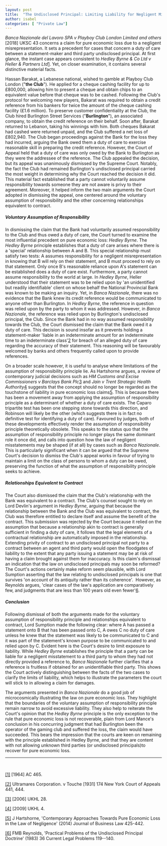 ```yaml
---
layout: post
title:  "The Undisclosed Principal: Limiting Liability for Negligent Misrepresentations"
author: isabel
categories: [ "Private Law"]
---
```


*Banca Nazionale del Lavoro SPA v Playboy Club London Limited and others* [2018] UKSC 43 concerns a claim for pure economic loss due to a negligent misrepresentation. It sets a precedent for cases that concern a duty of care between a statement-maker and third party undisclosed principal. At first glance, the instant case appears consistent to *Hedley Byrne & Co Ltd v Heller & Partners Ltd*<a class="inline-reference" id="inline1" href="#1">1</a>. Yet, on closer examination, it contains several distinctive material facts.

Hassan Barakat, a Lebanese national, wished to gamble at Playboy Club London ("**the Club**"). He applied for a cheque cashing facility for up to £800,000, allowing him to present a cheque and obtain chips to an equivalent value before that cheque was to be cashed. Following the Club's protocol for welcoming new players, Bakarat was required to obtain a credit reference from his bankers for twice the amount of the cheque cashing facility (£1.6 million). To preserve customer confidentiality at the Club, the Club hired Burlington Street Services ("**Burlington**"), an associated company, to obtain the credit reference on their behalf. Soon after, Barakat returned to Lebanon, taking his winnings with him. Both cheques Bakarat had cashed were returned unpaid, and the Club suffered a net loss of £802,940. The Club began proceedings against the Bank for the loss they had incurred, arguing the Bank owed them a duty of care to exercise reasonable skill in preparing the credit reference. However, the Court of Appeal held that a duty of care was only owed by the Bank to Burlington as they were the addressee of the reference. The Club appealed the decision, but its appeal was unanimously dismissed by the Supreme Court. Notably, the fact the Club had remained Burlington's undisclosed principal carried the most weight in determining why the Court reached the decision it did. This material fact established that a party cannot voluntarily assume responsibility towards someone they are not aware is privy to their agreement. Moreover, it helped inform the two main arguments the Court adopted in dismissing the appeal, one centered around the voluntary assumption of responsibility and the other concerning relationships equivalent to contract.

##### Voluntary Assumption of Responsibility

In dismissing the claim that the Bank had voluntarily assumed responsibility to the Club and thus owed a duty of care, the Court turned to examine the most influential precedent on pure economic loss: *Hedley Byrne*. The *Hedley Byrne* principle establishes that a duty of care arises where there is a 'special' relationship between A and B. This special relationship must satisfy two tests: A assumes responsibility for a negligent misrepresentation in knowing that B will rely on their statement, and B must proceed to rely on that statement. Only once B's reasonable reliance upon A's statement can be established does a duty of care exist. Furthermore, a party cannot assume responsibility to the world at large. In *Hedley Byrne*, Heller understood that their statement was to be relied upon by 'an unidentified but readily identifiable' client on whose behalf the National Provincial Bank was known to be making an inquiry. Yet, in *Banca Nazionale*, there was no evidence that the Bank knew its credit reference would be communicated to anyone other than Burlington. In *Hedley Byrne*, the reference in question was relied upon by the party to whom it was addressed. However, in *Banca Nazionale*, the reference was relied upon by Burlington's undisclosed principal, the Club. Since the Bank had in no way assumed responsibility towards the Club, the Court dismissed the claim that the Bank owed it a duty of care. This decision is sound insofar as it prevents holding a statement-maker 'liable in an indeterminate amount for an indeterminate time to an indeterminate class'<a class="inline-reference" id="inline2" href="#2">2</a> for breach of an alleged duty of care regarding the accuracy of their statement. This reasoning will be favourably welcomed by banks and others frequently called upon to provide references.

On a broader scale however, it is useful to analyse where limitations of the assumption of responsibility principle lie. As Hartshorne argues, a review of contemporary judicial decisions such as *HM Customs and Excise Commissioners v Barclays Bank Plc*<a class="inline-reference" id="inline3" href="#3">3</a> and *Jain v Trent Strategic Health Authority*<a class="inline-reference" id="inline4" href="#4">4</a> suggests that the concept should no longer be regarded as the touchstone of liability in pure economic loss claims<a class="inline-reference" id="inline5" href="#5">5</a>. This is because there has been a movement away from applying the assumption of responsibility principle as a determinant of whether a duty of care exists. The Caparo tripartite test has been one stepping stone towards this direction, and Robinson will likely be the other (which suggests there is in fact no definitive test for identifying a duty of care). Favoured by judges, both of these developments effectively render the assumption of responsibility principle theoretically obsolete. This speaks to the status quo that the assumption of responsibility principle no longer plays the same dominant role it once did, and calls into question how the law of negligent misstatements may be shaped (if at all) by cases such as *Banca Nazionale*. This is particularly significant when it can be argued that the Supreme Court's decision to dismiss the Club's appeal works in favour of trying to maintain a limit on the class of persons to whom a duty can be owed, preserving the function of what the assumption of responsibility principle seeks to achieve.

##### Relationships Equivalent to Contract

The Court also dismissed the claim that the Club's relationship with the Bank was equivalent to a contract. The Club's counsel sought to rely on Lord Devlin's argument in *Hedley Byrne*, arguing that because the relationship between the Bank and the Club was equivalent to contract, the Club was therefore entitled to declare itself and assume the benefit of the contract. This submission was rejected by the Court because it relied on the assumption that because a relationship akin to contract is generally sufficient in finding a duty of care, it follows that the legal elements of a contractual relationship are automatically imposed in the relationship. Extending privity of contract to an undisclosed principal not party to a contract between an agent and third party would open the floodgates of liability to the extent that any party issuing a statement may be at risk of having a claim brought against them for inaccuracy. Is this claim's dismissal an indication that the law on undisclosed principals may soon be reformed? The Court's actions certainly make reform seem plausible, with Lord Sumption asserting that the law relating to undisclosed principals is one that survives 'on account of its antiquity rather than its coherence'.  However, as Reynolds argues, 'clear cases of the law's application are comparatively few, and judgments that are less than 100 years old even fewer'<a class="inline-reference" id="inline6" href="#6">6</a>.

##### Conclusion

Following dismissal of both the arguments made for the voluntary assumption of responsibility principle and relationships equivalent to contract, Lord Sumption made the following clear: where A has passed a statement onto B that has been passed onto C, A owes C no duty of care unless he knew that the statement was likely to be communicated to C and it was part of the statement's known purpose to be communicated to and relied upon by C. Evident here is the Court's desire to limit exposure to liability. While *Hedley Byrne* establishes the principle that a party can be liable for a negligent misstatement to a third party to whom they had not directly provided a reference to, *Banca Nazionale* further clarifies that a reference is fruitless if obtained for an unidentifiable third party. This shows the Court actively distinguishing between the facts of the two cases to clarify the limits of liability, which helps to illustrate the parameters the court will stick to in allowing a claim for damages.

The arguments presented in *Banca Nazionale* do a good job of microcosmically illustrating the law on pure economic loss. They highlight that the boundaries of the voluntary assumption of responsibility principle remain narrow to avoid excessive liability. They also help to reiterate the Court's opinion that the *Hedley Byrne* principle is the only exception to the rule that pure economic loss is not recoverable, plain from Lord Mance's conclusion in his concurring judgment that had Burlington been the operator of the gaming club and suffered the loss, the claim would have succeeded. This bears the impression that the courts are keen on remaining with the principle established in Hedley Byrne, and that they are content with not allowing unknown third parties (or undisclosed principals)to recover for pure economic loss.

---
<br>

<a class="reference" id="1" href="#inline1">[1]</a>
[1964] AC 465.

<a class="reference" id="2" href="#inline2">[2]</a>
Ultramares Corporation. v Touche [1931] 174 New York Court of Appeals 441, 444.

<a class="reference" id="3" href="#inline3">[3]</a>
[2006] UKHL 28.

<a class="reference" id="4" href="#inline4">[4]</a>
[2009] UKHL 4.

<a class="reference" id="5" href="#inline5">[5]</a>
J Hartshorne, 'Contemporary Approaches Towards Pure Economic Loss in the Law of Negligence' (2014) Journal of Business Law 425-442.

<a class="reference" id="6" href="#inline6">[6]</a>
FMB Reynolds, 'Practical Problems of the Undisclosed Principal Doctrine' (1983) 36 Current Legal Problems 119--140.
